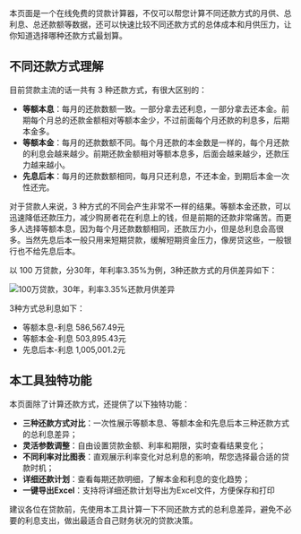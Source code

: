 本页面是一个在线免费的贷款计算器，不仅可以帮您计算不同还款方式的月供、总利息、总还款额等数据，还可以快速比较不同还款方式的总体成本和月供压力，让你知道选择哪种还款方式最划算。

## 不同还款方式理解

目前贷款主流的话一共有 3 种还款方式，有很大区别的：

- **等额本息**：每月的还款数额一致。一部分拿去还利息，一部分拿去还本金。前期每个月总的还款金额相对等额本金少，不过前面每个月还款的利息多，后期本金多。
- **等额本金**：每月的还款数额不同。每个月还款的本金数是一样的，每个月还款的利息会越来越少。前期还款金额相对等额本息多，后面会越来越少，还款压力越来越小。
- **先息后本**：每月的还款数额相同，每月只还利息，不还本金，到期后本金一次性还完。

对于贷款人来说，3 种方式的不同会产生非常不一样的结果。等额本金还款，可以迅速降低还款压力，减少购房者花在利息上的钱，但是前期的还款非常痛苦。而更多人选择等额本息，因为每个月还款数额相同，还款压力小，但是总利息会高很多。当然先息后本一般只用来短期贷款，缓解短期资金压力，像房贷这些，一般银行也不给先息后本。

以 100 万贷款，分30年，年利率3.35%为例，3种还款方式的月供差异如下：

![100万贷款，30年，利率3.35%还款月供差异](https://games.programnotes.cn/20250507_ai_gallery_loanrate_1.webp)

3种方式总利息如下：

- 等额本息-利息 586,567.49元
- 等额本金-利息 503,895.43元
- 先息后本-利息 1,005,001.2元
## 本工具独特功能

本页面除了计算还款方式，还提供了以下独特功能：

- **三种还款方式对比**：一次性展示等额本息、等额本金和先息后本三种还款方式的总利息差异；
- **灵活参数调整**：自由设置贷款金额、利率和期限，实时查看结果变化；
- **不同利率对比图表**：直观展示利率变化对总利息的影响，帮您选择最合适的贷款时机；
- **详细还款计划**：查看每期还款明细，了解本金和利息的变化趋势；
- **一键导出Excel**：支持将详细还款计划导出为Excel文件，方便保存和打印

建议各位在贷款前，先使用本工具计算一下不同还款方式的总利息差异，避免不必要的利息支出，做出最适合自己财务状况的贷款决策。